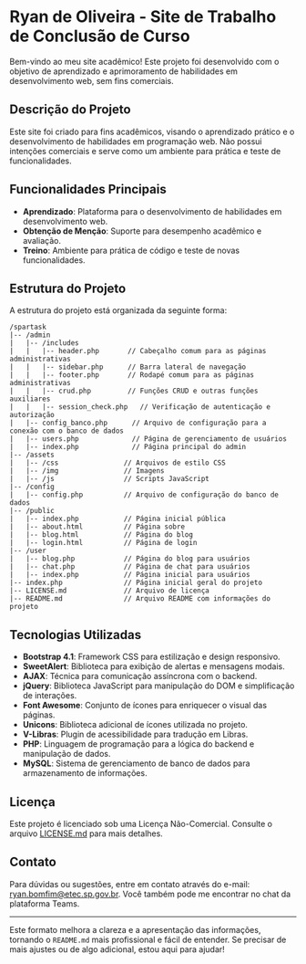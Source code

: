 # Ryan de Oliveira - Site de Trabalho de Conclusão de Curso

Bem-vindo ao meu site acadêmico! Este projeto foi desenvolvido com o objetivo de aprendizado e aprimoramento de habilidades em desenvolvimento web, sem fins comerciais.

## Descrição do Projeto

Este site foi criado para fins acadêmicos, visando o aprendizado prático e o desenvolvimento de habilidades em programação web. Não possui intenções comerciais e serve como um ambiente para prática e teste de funcionalidades.

## Funcionalidades Principais

- **Aprendizado**: Plataforma para o desenvolvimento de habilidades em desenvolvimento web.
- **Obtenção de Menção**: Suporte para desempenho acadêmico e avaliação.
- **Treino**: Ambiente para prática de código e teste de novas funcionalidades.

## Estrutura do Projeto

A estrutura do projeto está organizada da seguinte forma:

```plaintext
/spartask
|-- /admin
|   |-- /includes
|   |   |-- header.php       // Cabeçalho comum para as páginas administrativas
|   |   |-- sidebar.php      // Barra lateral de navegação
|   |   |-- footer.php       // Rodapé comum para as páginas administrativas
|   |   |-- crud.php         // Funções CRUD e outras funções auxiliares
|   |   |-- session_check.php   // Verificação de autenticação e autorização
|   |-- config_banco.php      // Arquivo de configuração para a conexão com o banco de dados
|   |-- users.php             // Página de gerenciamento de usuários
|   |-- index.php             // Página principal do admin
|-- /assets
|   |-- /css                // Arquivos de estilo CSS
|   |-- /img                // Imagens
|   |-- /js                 // Scripts JavaScript
|-- /config
|   |-- config.php          // Arquivo de configuração do banco de dados
|-- /public
|   |-- index.php           // Página inicial pública
|   |-- about.html          // Página sobre
|   |-- blog.html           // Página do blog
|   |-- login.html          // Página de login
|-- /user
|   |-- blog.php            // Página do blog para usuários
|   |-- chat.php            // Página de chat para usuários
|   |-- index.php           // Página inicial para usuários
|-- index.php               // Página inicial geral do projeto
|-- LICENSE.md              // Arquivo de licença
|-- README.md               // Arquivo README com informações do projeto

```

## Tecnologias Utilizadas

- **Bootstrap 4.1**: Framework CSS para estilização e design responsivo.
- **SweetAlert**: Biblioteca para exibição de alertas e mensagens modais.
- **AJAX**: Técnica para comunicação assíncrona com o backend.
- **jQuery**: Biblioteca JavaScript para manipulação do DOM e simplificação de interações.
- **Font Awesome**: Conjunto de ícones para enriquecer o visual das páginas.
- **Unicons**: Biblioteca adicional de ícones utilizada no projeto.
- **V-Libras**: Plugin de acessibilidade para tradução em Libras.
- **PHP**: Linguagem de programação para a lógica do backend e manipulação de dados.
- **MySQL**: Sistema de gerenciamento de banco de dados para armazenamento de informações.

## Licença

Este projeto é licenciado sob uma Licença Não-Comercial. Consulte o arquivo [LICENSE.md](LICENSE.md) para mais detalhes.

## Contato

Para dúvidas ou sugestões, entre em contato através do e-mail: [ryan.bomfim@etec.sp.gov.br](mailto:ryan.bomfim@etec.sp.gov.br). Você também pode me encontrar no chat da plataforma Teams.

---

Este formato melhora a clareza e a apresentação das informações, tornando o `README.md` mais profissional e fácil de entender. Se precisar de mais ajustes ou de algo adicional, estou aqui para ajudar!